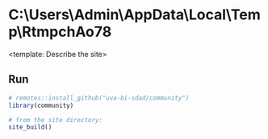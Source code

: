# C:\Users\Admin\AppData\Local\Temp\RtmpchAo78
<template: Describe the site>

## Run
```R
# remotes::install_github("uva-bi-sdad/community")
library(community)

# from the site directory:
site_build()
```

